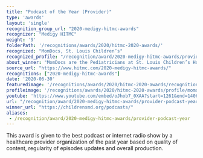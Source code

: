 ```yaml
---
title: "Podcast of the Year (Provider)"
type: 'awards'
layout: 'single'
recognition_group_url: "2020-medigy-hitmc-awards"
recognizer: "Medigy HITMC"
weight: '9'
folderPath: '/recognitions/awards/2020/hitmc-2020-awards/'
recognized: "MomDocs, St. Louis Children’s"
recognized_profile: "/recognition/award/2020-medigy-hitmc-awards/provider-podcast-year"
about_winner: "MomDocs are the Pediatricians at St. Louis Children’s Hospital working in different specialties. The MomDocs Pediatricians share their expertise & advice on your questions, which you face as parents."
source_url: "https://www.hitmc.com/2020-medigy-hitmc-awards/"
recognitions: ["2020-medigy-hitmc-awards"]
date: '2020-06-30'
featuredimage: '/recognitions/awards/2020/hitmc-2020-awards/recognition/momdocs-st-louis-childrens-hitmc-2020-podcast--of-the-year.jpg'
profileimage: '/recognitions/awards/2020/hitmc-2020-awards/profile/momdocs-st-louis-childrens.jpg'
youtube: 'https://www.youtube.com/embed/oJhob7_0XAA?start=1261&end=1406'
url: "/recognition/award/2020-medigy-hitmc-awards/provider-podcast-year"
winner_url: "https://childrensmd.org/podcasts/"
aliases:
 - /recognition/award/2020-medigy-hitmc-awards/provider-podcast-year  
---
```


This award is given to the best podcast or internet radio show by a healthcare provider organization of the past year based on quality of content, regularity of episodes updates and overall production.